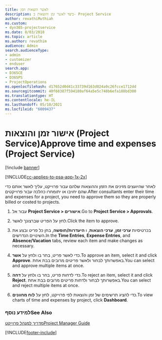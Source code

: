 ```yaml
---
title: לאשר הוצאות וזמן
description: כיצד לאשר זמן והוצאות ב- Project Service
author: revathiMuthiah
ms.custom:
- dyn365-projectservice
ms.date: 8/03/2018
ms.topic: article
ms.author: revathim
audience: Admin
search.audienceType:
- admin
- customizer
- enduser
search.app:
- D365CE
- D365PS
- ProjectOperations
ms.openlocfilehash: d17652d0d41c33739d163d024a9c26fcce1712dd
ms.sourcegitcommit: 40f68387f594180af64a5e5c748b6efa188bd300
ms.translationtype: HT
ms.contentlocale: he-IL
ms.lasthandoff: 05/10/2021
ms.locfileid: "6009437"
---
```

# <a name="approve-time-and-expenses-project-service"></a><span data-ttu-id="2755b-103">אישור זמן והוצאות (Project Service)</span><span class="sxs-lookup"><span data-stu-id="2755b-103">Approve time and expenses (Project Service)</span></span>

[!include [banner](../includes/psa-now-project-operations.md)]

[!INCLUDE[cc-applies-to-psa-app-1x-2x](../includes/cc-applies-to-psa-app-1x-2x.md)]

<span data-ttu-id="2755b-104">לאחר שהיועצים מזינים את הזמן וההוצאות שלהם עבור פרוייקט, עליך לאשר אותם כדי שהם יחויבו או יתומחרו כהלכה עבור פרוייקטים.</span><span class="sxs-lookup"><span data-stu-id="2755b-104">After consultants enter their time and expenses for a project, you need to approve them so they are properly billed or costed to projects.</span></span>  
  
1.  <span data-ttu-id="2755b-105">עבור אל **Project Service > אישורים**.</span><span class="sxs-lookup"><span data-stu-id="2755b-105">Go to **Project Service > Approvals**.</span></span>  
  
2.  <span data-ttu-id="2755b-106">לחץ על הפריט שברצונך לאשר.</span><span class="sxs-lookup"><span data-stu-id="2755b-106">Click the item to approve.</span></span>  
  
3.  <span data-ttu-id="2755b-107">בכרטיסיות **ערכי זמן**, **ערכי הוצאות**, ו **היעדרות/חופשה**, בחן כל פריט ובצע את השינויים הנדרשים.</span><span class="sxs-lookup"><span data-stu-id="2755b-107">In the **Time Entries**, **Expense Entries**, and **Absence/Vacation** tabs, review each item and make changes as necessary.</span></span>  
  
4.  <span data-ttu-id="2755b-108">כדי לאשר פריט, בחר בו ולחץ על **אשר**.</span><span class="sxs-lookup"><span data-stu-id="2755b-108">To approve an item, select it and click **Approve**.</span></span> <span data-ttu-id="2755b-109">באפשרותך לבחור ולאשר פריטים מרובים בבת אחת.</span><span class="sxs-lookup"><span data-stu-id="2755b-109">You can select and approve multiple items at once.</span></span>  
  
5.  <span data-ttu-id="2755b-110">כדי לדחות פריט, בחר בו ולחץ על **דחה**.</span><span class="sxs-lookup"><span data-stu-id="2755b-110">To reject an item, select it and click **Reject**.</span></span> <span data-ttu-id="2755b-111">באפשרותך לבחור ולדחות פריטים מרובים בבת אחת.</span><span class="sxs-lookup"><span data-stu-id="2755b-111">You can select and reject multiple items at once.</span></span>  
  
6.  <span data-ttu-id="2755b-112">כדי להציג תרשימים של זמן והוצאות לפי פרוייקט, לחץ על **לוח מחוונים**.</span><span class="sxs-lookup"><span data-stu-id="2755b-112">To view charts of time and expenses by project, click **Dashboard**.</span></span>  
  
### <a name="see-also"></a><span data-ttu-id="2755b-113">למידע נוסף</span><span class="sxs-lookup"><span data-stu-id="2755b-113">See Also</span></span>  
 [<span data-ttu-id="2755b-114">מדריך למנהל פרוייקט</span><span class="sxs-lookup"><span data-stu-id="2755b-114">Project Manager Guide</span></span>](../psa/project-manager-guide.md)


[!INCLUDE[footer-include](../includes/footer-banner.md)]